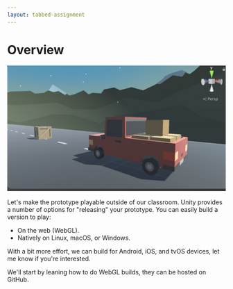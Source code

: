 ```yaml
---
layout: tabbed-assignment
---
```


# Overview

<img class="overview-image" src="assets/images/screen-capture.png">

Let's make the prototype playable outside of our classroom. Unity provides a number of options for "releasing" your prototype. You can easily build a version to play:
* On the web (WebGL).
* Natively on Linux, macOS, or Windows.

With a bit more effort, we can build for Android, iOS, and tvOS devices, let me know if you're interested.

We'll start by leaning how to do WebGL builds, they can be hosted on GitHub.

<!-- Don't edit links here, change them in _data/assignment.yml instead, -->

[slides]: <{{site.data.assignment.slides}}>
[template]: <{{site.data.assignment.template}}>
